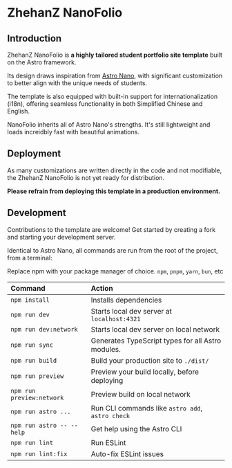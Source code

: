 # ZhehanZ NanoFolio

## Introduction

ZhehanZ NanoFolio is **a highly tailored student portfolio site template** built on the Astro framework.

Its design draws inspiration from [Astro Nano](https://github.com/markhorn-dev/astro-nano), with significant customization to better align with the unique needs of students.

The template is also equipped with built-in support for internationalization (i18n), offering seamless functionality in both Simplified Chinese and English.

NanoFolio inherits all of Astro Nano's strengths. It's still lightweight and loads increidbly fast with beautiful animations.

## Deployment

As many customizations are written directly in the code and not modifiable, the ZhehanZ NanoFolio is not yet ready for distribution.

**Please refrain from deploying this template in a production environment.**

## Development

Contributions to the template are welcome! Get started by creating a fork and starting your development server.

Identical to Astro Nano, all commands are run from the root of the project, from a terminal:

Replace npm with your package manager of choice. `npm`, `pnpm`, `yarn`, `bun`, etc

| Command                   | Action                                            |
| :------------------------ | :------------------------------------------------ |
| `npm install`             | Installs dependencies                             |
| `npm run dev`             | Starts local dev server at `localhost:4321`       |
| `npm run dev:network`     | Starts local dev server on local network          |
| `npm run sync`            | Generates TypeScript types for all Astro modules. |
| `npm run build`           | Build your production site to `./dist/`           |
| `npm run preview`         | Preview your build locally, before deploying      |
| `npm run preview:network` | Preview build on local network                    |
| `npm run astro ...`       | Run CLI commands like `astro add`, `astro check`  |
| `npm run astro -- --help` | Get help using the Astro CLI                      |
| `npm run lint`            | Run ESLint                                        |
| `npm run lint:fix`        | Auto-fix ESLint issues                            |
